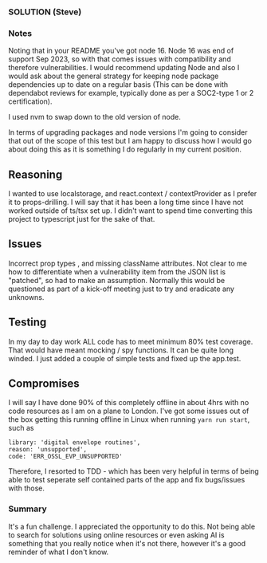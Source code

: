 ### SOLUTION (Steve)

### Notes

Noting that in your README you've got node 16. Node 16 was end of support Sep 2023, so with that comes issues with compatibility and therefore vulnerabilities. 
I would recommend updating Node and also I would ask about the general strategy for keeping node package dependencies up to date on a regular basis
(This can be done with dependabot reviews for example, typically done as per a SOC2-type 1 or 2 certification). 

I used nvm to swap down to the old version of node.

In terms of upgrading packages and node versions I'm going to consider that out of the scope of this test but I am happy to discuss how I would go about doing this as it is something  I do regularly in my current position.
 

## Reasoning

I wanted to use localstorage, and react.context / contextProvider as I prefer it to props-drilling. I will say that it has been a long time since I have not worked outside of ts/tsx set up. I didn't want to spend time converting this project to typescript just for the sake of that.

## Issues

Incorrect prop types , and missing className attributes.
Not clear to me how to differentiate when a vulnerability item from the JSON list is "patched", so had to make an assumption. Normally this would be questioned as part of a kick-off meeting just to try and eradicate any unknowns.


## Testing

In my day to day work ALL code has to meet minimum 80% test coverage. That would have meant mocking / spy functions.
It can be quite long winded. I just added a couple of simple tests and fixed up the app.test.


## Compromises
I will say I have done 90% of this completely offline in about 4hrs with no code resources as I am on a plane to London. I've got some issues out of the box getting this running offline in Linux when running `yarn run start`, such as

```
library: 'digital envelope routines',
reason: 'unsupported',
code: 'ERR_OSSL_EVP_UNSUPPORTED'
```

Therefore, I resorted to TDD - which has been very helpful in terms of being able to test seperate self contained parts of the app and fix bugs/issues with those.

### Summary 
It's a fun challenge. I appreciated the opportunity to do this. Not being able to search for solutions using online resources or even asking AI is something that you really notice when it's not there, however it's a good reminder of what I don't know. 

